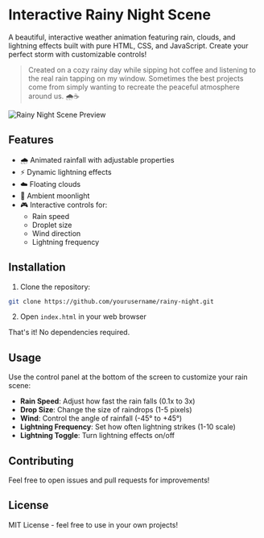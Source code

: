 # Interactive Rainy Night Scene

A beautiful, interactive weather animation featuring rain, clouds, and lightning effects built with pure HTML, CSS, and JavaScript. Create your perfect storm with customizable controls!

> Created on a cozy rainy day while sipping hot coffee and listening to the real rain tapping on my window. Sometimes the best projects come from simply wanting to recreate the peaceful atmosphere around us. 🌧️☕

![Rainy Night Scene Preview](/api/placeholder/800/400)

## Features

- 🌧️ Animated rainfall with adjustable properties
- ⚡ Dynamic lightning effects
- ☁️ Floating clouds
- 🌙 Ambient moonlight
- 🎮 Interactive controls for:
  - Rain speed
  - Droplet size
  - Wind direction
  - Lightning frequency

## Installation

1. Clone the repository:
```bash
git clone https://github.com/yourusername/rainy-night.git
```

2. Open `index.html` in your web browser

That's it! No dependencies required.

## Usage

Use the control panel at the bottom of the screen to customize your rain scene:

- **Rain Speed**: Adjust how fast the rain falls (0.1x to 3x)
- **Drop Size**: Change the size of raindrops (1-5 pixels)
- **Wind**: Control the angle of rainfall (-45° to +45°)
- **Lightning Frequency**: Set how often lightning strikes (1-10 scale)
- **Lightning Toggle**: Turn lightning effects on/off

## Contributing

Feel free to open issues and pull requests for improvements!

## License

MIT License - feel free to use in your own projects!
